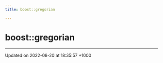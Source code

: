 ```yaml
---
title: boost::gregorian

---
```


# boost::gregorian








-------------------------------

Updated on 2022-08-20 at 18:35:57 +1000